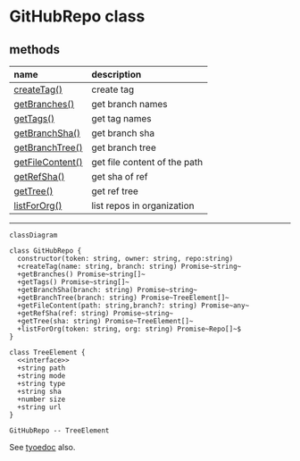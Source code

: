 # GitHubRepo class

## methods

|name|description|
|:--|:--|
|[createTag()](./GitHubRepo.createTag.md)|create tag|
|[getBranches()](./GitHubRepo.getBranches.md)|get branch names|
|[getTags()](./GitHubRepo.getTags.md)|get tag names|
|[getBranchSha()](./GitHubRepo.getBranchSha.md)|get branch sha|
|[getBranchTree()](./GitHubRepo.getBranchTree.md)|get branch tree|
|[getFileContent()](./GitHubRepo.getFileContent.md)|get file content of the path|
|[getRefSha()](./GitHubRepo.getRefSha.md)|get sha of ref|
|[getTree()](./GitHubRepo.getTree.md)|get ref tree|
|[listForOrg()](./GitHubRepo.listForOrg.md)|list repos in organization|

***

``` mermaid
classDiagram

class GitHubRepo {
  constructor(token: string, owner: string, repo:string)
  +createTag(name: string, branch: string) Promise~string~
  +getBranches() Promise~string[]~
  +getTags() Promise~string[]~
  +getBranchSha(branch: string) Promise~string~
  +getBranchTree(branch: string) Promise~TreeElement[]~
  +getFileContent(path: string,branch?: string) Promise~any~
  +getRefSha(ref: string) Promise~string~
  +getTree(sha: string) Promise~TreeElement[]~
  +listForOrg(token: string, org: string) Promise~Repo[]~$
}

class TreeElement {
  <<interface>>
  +string path
  +string mode
  +string type
  +string sha
  +number size
  +string url
}

GitHubRepo -- TreeElement
```

See <a href="https://github-repo-package.netlify.app/typedocs/" target="_blank">tyoedoc</a> also.
